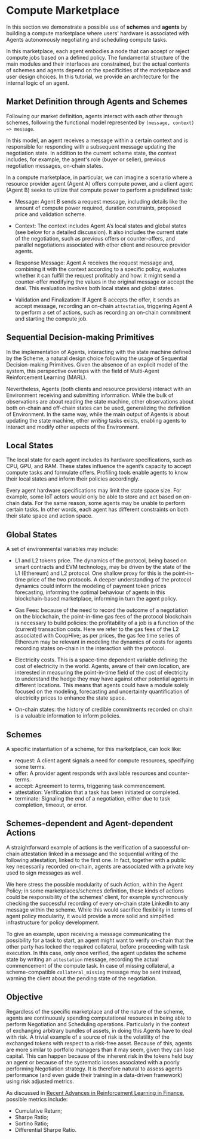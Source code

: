 # Compute Marketplace

In this section we demonstrate a possible use of **schemes** and **agents** by building a compute marketplace where users' hardware is associated with Agents autonomously negotiating and scheduling compute tasks. 

In this marketplace, each agent embodies a node that can accept or reject compute jobs based on a defined policy. The fundamental structure of the main modules and their interfaces are constrained, but the actual contents of schemes and agents depend on the specificities of the marketplace and user design choices. In this tutorial, we provide an architecture for the internal logic of an agent.

## Market Definition through Agents and Schemes

Following our market definition, agents interact with each other through schemes, following the functional model represented by `(message, context) => message`. 

In this model, an agent receives a message within a certain context and is responsible for responding with a subsequent message updating the negotiation state. In addition to the current scheme state, the context includes, for example, the agent's role (buyer or seller), previous negotiation messages, on-chain states.

In a compute marketplace, in particular, we can imagine a scenario where a resource provider agent (Agent A) offers compute power, and a client agent (Agent B) seeks to utilize that compute power to perform a predefined task:

- Message: Agent B sends a request message, including details like the amount of compute power required, duration constraints, proposed price and validation scheme.

- Context: The context includes Agent A’s local states and global states (see below  for a detailed discussion). It also includes the current state of the negotiation, such as previous offers or counter-offers, and parallel negotiations associated with other client and resource provider agents.

- Response Message: Agent A receives the request message and, combining it with the context according to a specific policy, evaluates whether it can fulfill the request profitably and how: it might send a counter-offer modifying the values in the original message or accept the deal. This evaluation involves both local states and global states.

- Validation and Finalization: If Agent B accepts the offer, it sends an accept message, recording an on-chain `attestation`, triggering Agent A to perform a set of actions, such as recording an on-chain commitment and starting the compute job.

## Sequential Decision-making Primitives

In the implementation of Agents, interacting with the state machine defined by the Scheme, a natural design choice following the usage of Sequential Decision-making Primitives. Given the absence of an explicit model of the system, this perspective overlaps with the field of Multi-Agent Reinforcement Learning (MARL).

Nevertheless, Agents (both clients and resource providers) interact with an Environment receiving and submitting information. While the bulk of observations are about reading the state machine, other observations about both on-chain and off-chain states can be used, generalizing the definition of Environment. In the same way, while the main output of Agents is about updating the state machine, other *writing* tasks exists, enabling agents to interact and modify other aspects of the Environment.

## Local States

The local state for each agent includes its hardware specifications, such as CPU, GPU, and RAM. These states influence the agent’s capacity to accept compute tasks and formulate offers. Profiling tools enable agents to know their local states and inform their policies accordingly.

Every agent hardware specifications may limit the state space size. For example, some IoT actors would only be able to store and act based on on-chain data. For the same reason, some agents may be unable to perform certain tasks. In other words, each agent has different constraints on both their state space and action space.

## Global States

A set of environmental variables may include:

- L1 and L2 tokens price. The dynamics of the protocol, being based on smart contracts and EVM technology, may be driven by the state of the L1 (Ethereum) and L2 protocol. One shallow proxy for this is the point-in-time price of the two protocols. A deeper understanding of the protocol dynamics could inform the modeling of payment token prices forecasting, informing the optimal behaviour of agents in this blockchain-based marketplace, informing in turn the agent policy.

- Gas Fees: because of the need to record the outcome of a negotiation on the blockchain, the point-in-time gas fees of the protocol blockchain is necessary to build policies: the profitability of a job is a function of the (current) transaction costs. Here we refer to the gas fees of the L2 associated with CoopHive; as per prices, the gas fee time series of Ethereum may be relevant in modeling the dynamics of costs for agents recording states on-chain in the interaction with the protocol.

- Electricity costs. This is a space-time dependent variable defining the cost of electricity in the world. Agents, aware of their own location, are interested in measuring the point-in-time field of the cost of electricity to understand the hedge they may have against other potential agents in different locations. This means that agents could have a module solely focused on the modeling, forecasting and uncertainty quantification of electricity prices to enhance the state space.

- On-chain states: the history of credible commitments recorded on chain is a valuable information to inform policies.

## Schemes

A specific instantiation of a scheme, for this marketplace, can look like:

- request: A client agent signals a need for compute resources, specifying some terms.
- offer: A provider agent responds with available resources and counter-terms.
- accept: Agreement to terms, triggering task commencement.
- attestation: Verification that a task has been initiated or completed.
- terminate: Signaling the end of a negotiation, either due to task completion, timeout, or error.

## Schemes-dependent and Agent-dependent Actions

A straightforward example of actions is the verification of a successful on-chain attestation linked in a message and the sequential writing of the following attestation, linked to the first one. In fact, together with a public key necessarily recorded on-chain, agents are associated with a private key used to sign messages as well.

We here stress the possible modularity of such Action, within the Agent Policy; in some marketplaces/schemes definition, these kinds of actions could be responsibility of the schemes' client, for example synchronously checking the successful recording of every on-chain state LinkedIn to any message within the scheme. While this would sacrifice flexibility in terms of agent policy modularity, it would provide a more solid and simplified infrastructure for policy development.

To give an example, upon receiving a message communicating the possibility for a task to start, an agent might want to verify on-chain that the other party has locked the required collateral, before proceeding with task execution. In this case, only once verified, the agent updates the scheme state by writing an `attestation` message, recording the actual commencement of the compute task. In case of missing collateral, a scheme-compatible `collateral_missing` message may be sent instead, warning the client about the pending state of the negotiation.

## Objective

Regardless of the specific marketplace and of the nature of the scheme, agents are continuously spending computational resources in being able to perform Negotiation and Scheduling operations. Particularly in the context of exchanging arbitrary bundles of assets, in doing this Agents have to deal with risk. A trivial example of a source of risk is the volatility of the exchanged tokens with respect to a risk-free asset. Because of this, agents are more similar to portfolio managers than it may seem, given they can lose capital. This can happen because of the inherent risk in the tokens held buy an agent or because of the systematic losses associated with a poorly performing Negotiation strategy. It is therefore natural to assess agents performance (and even guide their training in a data-driven framework) using risk adjusted metrics.

As discussed in [Recent Advances in Reinforcement Learning in Finance](https://arxiv.org/pdf/2112.04553), possible metrics include:

- Cumulative Return;
- Sharpe Ratio;
- Sortino Ratio;
- Differential Sharpe Ratio.
